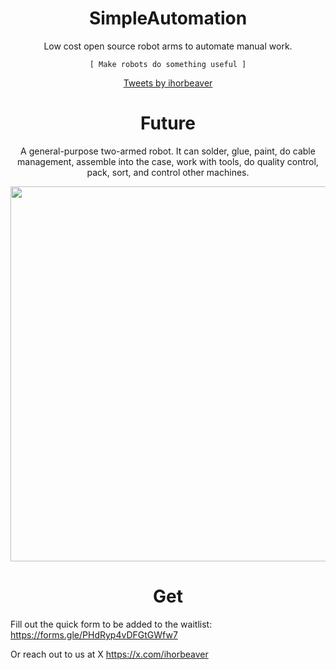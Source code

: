 #

<p align="center" style="font-family: 'Press Start 2P', monospace;">
   <h1 align="center">SimpleAutomation</h1>
   <p align="center">Low cost open source robot arms to automate manual work.</p>
</p>

<!-- Slogan -->
<p align="center" style="font-family: monospace;">
   <code>[ Make robots do something useful ]</code>
</p>

<p align="center">
<a class="twitter-timeline" data-width="500" data-height="500" href="https://twitter.com/ihorbeaver?ref_src=twsrc%5Etfw">Tweets by ihorbeaver</a> <script async src="https://platform.twitter.com/widgets.js" charset="utf-8"></script>
</p>

<p align="center" style="font-family: 'Press Start 2P', monospace;">
   <h1 align="center">Future</h1>
   <p align="center">A general-purpose two-armed robot. It can solder, glue, paint, do cable management, assemble into the case, work with tools, do quality control, pack, sort, and control other machines.</p>
</p>

<p align="center" style="font-family: 'Press Start 2P', monospace;">
<img src="https://github.com/user-attachments/assets/e856b9e8-f089-46fa-a32c-edd7e769fc44" width="600">
</p>

<p align="center" style="font-family: 'Press Start 2P', monospace;">
   <h1 align="center">Get</h1>

</p>
   <p align="left">Fill out the quick form to be added to the waitlist: <a href="https://forms.gle/PHdRyp4vDFGtGWfw7">https://forms.gle/PHdRyp4vDFGtGWfw7</a>

Or reach out to us at X
<a href="https://x.com/ihorbeaver">https://x.com/ihorbeaver</a>

   </p>
